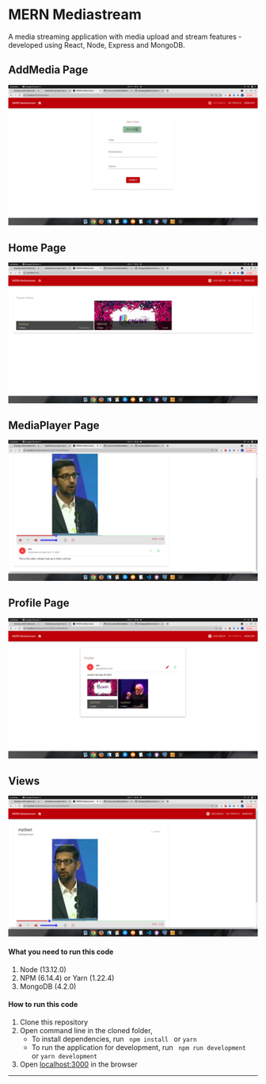 # MERN Mediastream

A media streaming application with media upload and stream features - developed using React, Node, Express and MongoDB.

## AddMedia Page
![addMedia](https://github.com/kuluruvineeth/mediastream/blob/master/screenshots/addMedia.png)

## Home Page
![homePage](https://github.com/kuluruvineeth/mediastream/blob/master/screenshots/homePage.png)

## MediaPlayer Page
![mediaPlayer](https://github.com/kuluruvineeth/mediastream/blob/master/screenshots/mediaPlayer.png)

## Profile Page
![profilePage](https://github.com/kuluruvineeth/mediastream/blob/master/screenshots/profilePage.png)

## Views
![views](https://github.com/kuluruvineeth/mediastream/blob/master/screenshots/views.png)

#### What you need to run this code
1. Node (13.12.0)
2. NPM (6.14.4) or Yarn (1.22.4)
3. MongoDB (4.2.0)

####  How to run this code
1. Clone this repository
2. Open command line in the cloned folder,
   - To install dependencies, run ```  npm install  ``` or ``` yarn ```
   - To run the application for development, run ```  npm run development  ``` or ``` yarn development ```
4. Open [localhost:3000](http://localhost:3000/) in the browser
----
